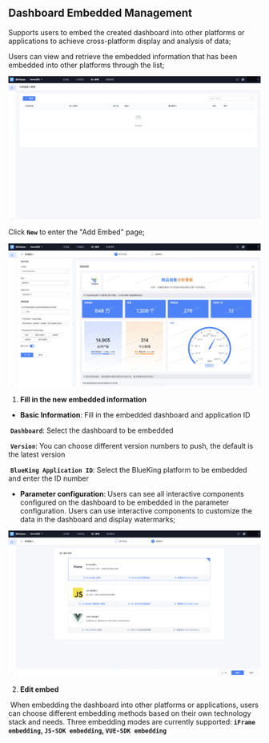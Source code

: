 ## Dashboard Embedded Management

Supports users to embed the created dashboard into other platforms or applications to achieve cross-platform display and analysis of data;

Users can view and retrieve the embedded information that has been embedded into other platforms through the list;

![Embedded-management](../media/Embedded-management1.png)

Click **`New`** to enter the "Add Embed" page;

![Embedded-management2](../media/Embedded-management2.png)

1. **Fill in the new embedded information**

- **Basic Information**: Fill in the embedded dashboard and application ID

​ **`Dashboard`**: Select the dashboard to be embedded

​ **`Version`**: You can choose different version numbers to push, the default is the latest version

​ **`BlueKing Application ID`**: Select the BlueKing platform to be embedded and enter the ID number

- **Parameter configuration**: Users can see all interactive components configured on the dashboard to be embedded in the parameter configuration. Users can use interactive components to customize the data in the dashboard and display watermarks;

![Embedded-management3](../media/Embedded-management3.png)

2. **Edit embed**

​ When embedding the dashboard into other platforms or applications, users can choose different embedding methods based on their own technology stack and needs. Three embedding modes are currently supported: **`iFrame embedding`, `JS-SDK embedding`, `VUE-SDK embedding`**
